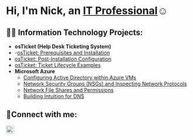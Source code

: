<h1>Hi, I'm Nick, an <a href="https://www.linkedin.com/in/nick-jeanfils-174b41162/">IT Professional</a>☺</h1>

<h2>👨‍💻 Information Technology Projects:</h2>

  - <b>osTicket (Help Desk Ticketing System)</b>
  - -[osTicket: Prerequisites and Installation](https://github.com/Nickj11/osticket-prereqs)
  - [osTicket: Post-Installation Configuration](https://github.com/Nickj11/osTicketPostConfiguration)
  - [osTicket: Ticket Lifecycle Examples](https://github.com/Nickj11/osTicket-LifeCycle-Examples)
- <b>Microsoft Azure</b>
  - [Configuring Active Directory within Azure VMs](https://github.com/Nickj11/Configuring-On-premises-Active-Directory-within-Azure-VMs)
  - [Network Security Groups (NSGs) and Inspecting Network Protocols](https://github.com/Nickj11/Network-Security-Groups-NSGs-and-Inspecting-Network-Protocols)
  -  [Network File Shares and Permissions](https://github.com/Nickj11/Network-File-Shares-and-Permissions)
  - [Building Intuition for DNS](https://github.com/Nickj11/Building-Intuition-for-DNS)

<h2>🤳Connect with me:</h2>

[<img align="left" alt="Nick | LinkedIn" width="22px" src="https://cdn.jsdelivr.net/npm/simple-icons@v3/icons/linkedin.svg" />][linkedin]



[linkedin]:https://www.linkedin.com/in/nick-jeanfils-174b41162
